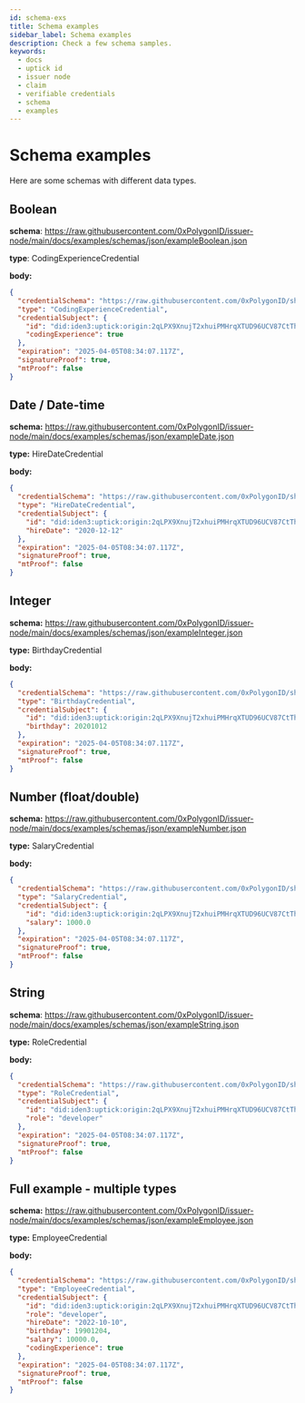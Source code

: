 ```yaml
---
id: schema-exs
title: Schema examples
sidebar_label: Schema examples
description: Check a few schema samples.
keywords:
  - docs
  - uptick id
  - issuer node
  - claim
  - verifiable credentials
  - schema
  - examples
---
```


# Schema examples

Here are some schemas with different data types.

## Boolean

**schema**: https://raw.githubusercontent.com/0xPolygonID/issuer-node/main/docs/examples/schemas/json/exampleBoolean.json

**type**: CodingExperienceCredential

**body:**

```json
{
  "credentialSchema": "https://raw.githubusercontent.com/0xPolygonID/sh-id-platform/adding-schema-examples/docs/examples/schemas/json/exampleBoolean.json",
  "type": "CodingExperienceCredential",
  "credentialSubject": {
    "id": "did:iden3:uptick:origin:2qLPX9XnujT2xhuiPMHrqXTUD96UCV87CtThRUZFQm",
    "codingExperience": true
  },
  "expiration": "2025-04-05T08:34:07.117Z",
  "signatureProof": true,
  "mtProof": false
}
```

## Date / Date-time

**schema:** https://raw.githubusercontent.com/0xPolygonID/issuer-node/main/docs/examples/schemas/json/exampleDate.json

**type:** HireDateCredential

**body:**

```json
{
  "credentialSchema": "https://raw.githubusercontent.com/0xPolygonID/sh-id-platform/adding-schema-examples/docs/examples/schemas/json/exampleDate.json",
  "type": "HireDateCredential",
  "credentialSubject": {
    "id": "did:iden3:uptick:origin:2qLPX9XnujT2xhuiPMHrqXTUD96UCV87CtThRUZFQm",
    "hireDate": "2020-12-12"
  },
  "expiration": "2025-04-05T08:34:07.117Z",
  "signatureProof": true,
  "mtProof": false
}
```

## Integer

**schema:** https://raw.githubusercontent.com/0xPolygonID/issuer-node/main/docs/examples/schemas/json/exampleInteger.json

**type:** BirthdayCredential

**body:**

```json
{
  "credentialSchema": "https://raw.githubusercontent.com/0xPolygonID/sh-id-platform/adding-schema-examples/docs/examples/schemas/json/exampleInteger.json",
  "type": "BirthdayCredential",
  "credentialSubject": {
    "id": "did:iden3:uptick:origin:2qLPX9XnujT2xhuiPMHrqXTUD96UCV87CtThRUZFQm",
    "birthday": 20201012
  },
  "expiration": "2025-04-05T08:34:07.117Z",
  "signatureProof": true,
  "mtProof": false
}
```

## Number (float/double)

**schema:** https://raw.githubusercontent.com/0xPolygonID/issuer-node/main/docs/examples/schemas/json/exampleNumber.json

**type:** SalaryCredential

**body:**

```json
{
  "credentialSchema": "https://raw.githubusercontent.com/0xPolygonID/sh-id-platform/adding-schema-examples/docs/examples/schemas/json/exampleNumber.json",
  "type": "SalaryCredential",
  "credentialSubject": {
    "id": "did:iden3:uptick:origin:2qLPX9XnujT2xhuiPMHrqXTUD96UCV87CtThRUZFQm",
    "salary": 1000.0
  },
  "expiration": "2025-04-05T08:34:07.117Z",
  "signatureProof": true,
  "mtProof": false
}
```

## String

**schema**: https://raw.githubusercontent.com/0xPolygonID/issuer-node/main/docs/examples/schemas/json/exampleString.json

**type:** RoleCredential

**body:**

```json
{
  "credentialSchema": "https://raw.githubusercontent.com/0xPolygonID/sh-id-platform/adding-schema-examples/docs/examples/schemas/json/exampleString.json",
  "type": "RoleCredential",
  "credentialSubject": {
    "id": "did:iden3:uptick:origin:2qLPX9XnujT2xhuiPMHrqXTUD96UCV87CtThRUZFQm",
    "role": "developer"
  },
  "expiration": "2025-04-05T08:34:07.117Z",
  "signatureProof": true,
  "mtProof": false
}
```

## Full example - multiple types

**schema:** https://raw.githubusercontent.com/0xPolygonID/issuer-node/main/docs/examples/schemas/json/exampleEmployee.json

**type:** EmployeeCredential

**body:**

```json
{
  "credentialSchema": "https://raw.githubusercontent.com/0xPolygonID/sh-id-platform/adding-schema-examples/docs/examples/schemas/json/exampleEmployee.json",
  "type": "EmployeeCredential",
  "credentialSubject": {
    "id": "did:iden3:uptick:origin:2qLPX9XnujT2xhuiPMHrqXTUD96UCV87CtThRUZFQm",
    "role": "developer",
    "hireDate": "2022-10-10",
    "birthday": 19901204,
    "salary": 10000.0,
    "codingExperience": true
  },
  "expiration": "2025-04-05T08:34:07.117Z",
  "signatureProof": true,
  "mtProof": false
}
```
